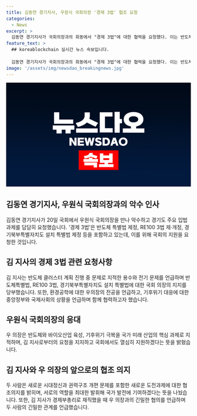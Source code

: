 ```yaml
---
title: 김동연 경기지사, 우원식 국회의장 '경제 3법' 협조 요청
categories:
  - News
excerpt: >
  김동연 경기지사가 국회의장과의 회동에서 "경제 3법"에 대한 협력을 요청했다. 이는 반도체 특별법 제정, RE100 3법 제·개정, 경기북부특별자치도 설치 특별법 제정 등을 포함한다. 또한, 김 지사는 우의장과의 상호 협력을 강조하며, 새로운 도전 과제와 권력구조 개편 문제에 대한 시대정신을 언급했고, 우의장도 이에 대해 긍정적인 의견을 표명했다. 경기도 주요 입법과제를 위해 김 지사가 계속해서 협조를 요청하고 있는 것으로 보인다.
feature_text: >
  ## koreablockchain 실시간 뉴스 속보입니다.

  김동연 경기지사가 국회의장과의 회동에서 "경제 3법"에 대한 협력을 요청했다. 이는 반도체 특별법 제정, RE100 3법 제·개정, 경기북부특별자치도 설치 특별법 제정 등을 포함한다. 또한, 김 지사는 우의장과의 상호 협력을 강조하며, 새로운 도전 과제와 권력구조 개편 문제에 대한 시대정신을 언급했고, 우의장도 이에 대해 긍정적인 의견을 표명했다. 경기도 주요 입법과제를 위해 김 지사가 계속해서 협조를 요청하고 있는 것으로 보인다.
image: '/assets/img/newsdao_breakingnews.jpg'
---
```


<p><img src="/assets/img/newsdao_breakingnews.jpg" alt="koreablockchain 속보" /></p>

<h2 data-ke-size="size26">김동연 경기지사, 우원식 국회의장과의 악수 인사</h2>

<p data-ke-size="size16">김동연 경기지사가 20일 국회에서 우원식 국회의장을 만나 악수하고 경기도 주요 입법과제를 담담히 요청했습니다. '경제 3법'은 반도체 특별법 제정, RE100 3법 제·개정, 경기북부특별자치도 설치 특별법 제정 등을 포함하고 있는데, 이를 위해 국회의 지원을 요청한 것입니다.</p>

<h2 data-ke-size="size26">김 지사의 경제 3법 관련 요청사항</h2>

<p data-ke-size="size16">김 지사는 반도체 클러스터 계획 진행 중 문제로 지적한 용수와 전기 문제를 언급하며 반도체특별법, RE100 3법, 경기북부특별자치도 설치 특별법에 대한 국회 의장의 지지를 당부했습니다. 또한, 환경공학에 대한 우의장의 전공을 언급하고, 기후위기 대응에 대한 중앙정부와 국제사회의 상황을 언급하며 함께 협력하고자 했습니다.</p>

<h2 data-ke-size="size26">우원식 국회의장의 응대</h2>

<p data-ke-size="size16">우 의장은 반도체와 바이오산업 육성, 기후위기 극복을 국가 미래 산업의 핵심 과제로 지적하며, 김 지사로부터의 요청을 지지하고 국회에서도 열심히 지원하겠다는 뜻을 밝혔습니다.</p>

<h2 data-ke-size="size26">김 지사와 우 의장의 앞으로의 협조 의지</h2>

<p data-ke-size="size16">두 사람은 새로운 시대정신과 권력구조 개편 문제를 포함한 새로운 도전과제에 대한 협조의지를 밝히며, 서로의 역할을 최대한 발휘해 국가 발전에 기여하겠다는 뜻을 나눴습니다. 또한, 김 지사가 경제부총리로 재직했을 때 우 의장과의 긴밀한 협의를 언급하며 두 사람의 긴밀한 관계를 언급했습니다.</p>

